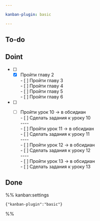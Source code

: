 ```yaml
---

kanban-plugin: basic

---
```


## To-do



## Doint

- [ ] - [x] Пройти главу 2<br>- [ ] Пройти главу 3<br>- [ ] Пройти главу 4 <br>- [ ] Пройти главу 5<br>- [ ] Пройти главу 6
- [ ] - [ ] Пройти урок 10 -> в обсидиан<br>- [ ] Сделать задания к уроку 10<br>----<br>- [ ] Пройти урок 11 -> в обсидиан<br>- [ ] Сделать задания к уроку 11<br>---- <br>- [ ] Пройти урок 12 -> в обсидиан<br>- [ ] Сделать задания к уроку 12<br>----<br>- [ ] Пройти урок 13 -> в обсидиан<br>- [ ] Сделать задания к уроку 13


## Done





%% kanban:settings
```
{"kanban-plugin":"basic"}
```
%%